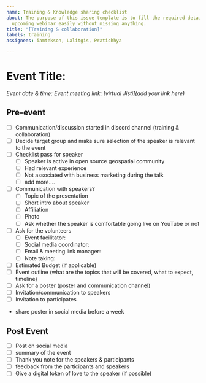 ```yaml
---
name: Training & Knowledge sharing checklist
about: The purpose of this issue template is to fill the required details for the
  upcoming webinar easily without missing anything.
title: "[Training & collaboration]"
labels: training
assignees: iamtekson, Lalitgis, Pratichhya

---
```


# Event Title: 

*Event date & time:*
*Event meeting link: [virtual Jisti](add your link here)*

## Pre-event

- [ ] Communication/discussion started in discord channel (training & collaboration)
- [ ] Decide target group and make sure selection of the speaker is relevant to the event
- [ ] Checklist pass for speaker
    - [ ] Speaker is active in open source geospatial community 
    - [ ] Had relevant experience
    - [ ] Not associated with business marketing during the talk
    - [ ] add more....

- [ ] Communication with speakers?
    - [ ] Topic of the presentation
    - [ ] Short intro about speaker
    - [ ] Affiliation
    - [ ] Photo
    - [ ] Ask whether the speaker is comfortable going live on YouTube or not

- [ ] Ask for the volunteers 
    - [ ] Event facilitator: 
    - [ ] Social media coordinator: 
    - [ ] Email & meeting link manager:
    - [ ] Note taking:

- [ ] Estimated Budget (if applicable)
- [ ] Event outline (what are the topics that will be covered, what to expect, timeline)
- [ ] Ask for a poster (poster and communication channel)
- [ ] Invitation/communication to speakers
- [ ] Invitation to participates
- share poster in social media before a week

## Post Event

- [ ] Post on social media
- [ ] summary of the event
- [ ] Thank you note for the speakers & participants 
- [ ] feedback from the participants and speakers
- [ ] Give a digital token of love to the speaker (if possible)
